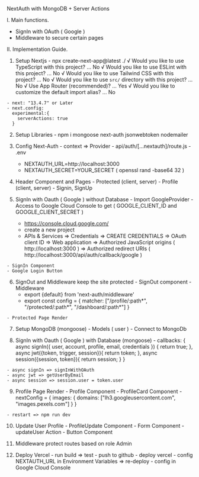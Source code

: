 NextAuth with MongoDB + Server Actions

I. Main functions.
  - SignIn with OAuth ( Google )
  - Middleware to secure certain pages

II. Implementation Guide.

  1. Setup Nextjs
    - npx create-next-app@latest ./
    √ Would you like to use TypeScript with this project? ... No 
    √ Would you like to use ESLint with this project? ... No 
    √ Would you like to use Tailwind CSS with this project? ... No 
    √ Would you like to use `src/` directory with this project? ... No 
    √ Use App Router (recommended)? ... Yes
    √ Would you like to customize the default import alias? ... No 

    - next: "13.4.7" or Later
    - next.config:
      experimental:{
        serverActions: true
      }

  2. Setup Libraries
    - npm i mongoose next-auth jsonwebtoken nodemailer

  3. Config Next-Auth
    - context => Provider
    - api/auth/[...nextauth]/route.js
    - .env 
      + NEXTAUTH_URL=http://localhost:3000
      + NEXTAUTH_SECRET=YOUR_SECRET ( openssl rand -base64 32 )

  4. Header Component and Pages
    - Protected (client, server)
    - Profile (client, server)
    - Signin, SignUp

  5. SignIn with Oauth ( Google ) without Database
    - Import GoogleProvider 
    - Access to Google Cloud Console to get ( GOOGLE_CLIENT_ID and GOOGLE_CLIENT_SECRET )
      + https://console.cloud.google.com/
      + create a new project
      + APIs & Services => Credentials => CREATE CREDENTIALS => OAuth client ID
        => Web application => Authorized JavaScript origins ( http://localhost:3000 )
        => Authorized redirect URIs ( http://localhost:3000/api/auth/callback/google )

    - SignIn Component
    - Google Login Button

  6. SignOut and Middleware keep the site protected
    - SignOut component
    - Middleware
      + export {default} from 'next-auth/middleware'
      + export const config = { 
          matcher: ["/profile/:path*", "/protected/:path*", "/dashboard/:path*"] 
        }
    
    - Protected Page Render

  7. Setup MongoDB (mongoose)
    - Models ( user )
    - Connect to MongoDb

  8. SignIn with Oauth ( Google ) with Database (mongoose)
    - callbacks: {
        async signIn({ user, account, profile, email, credentials }) {
          return true;
        },
        async jwt({token, trigger, session}){
          return token;
        },
        async session({session, token}){
          return session;
        }
      }

    - async signIn => signInWithOAuth 
    - async jwt => getUserByEmail 
    - async session => session.user = token.user
  
  9. Profile Page Render
    - Profile Component
    - ProfileCard Component
    - nextConfig = {
        images: {
          domains: ["lh3.googleusercontent.com", "images.pexels.com"]
        }
      }

    - restart => npm run dev

  10. Update User Profile
    - ProfileUpdate Component
    - Form Component
    - updateUser Action
    - Button Component

  12. Middleware protect routes based on role Admin

  13. Deploy Vercel
    - run build => test
    - push to github
    - deploy vercel
    - config NEXTAUTH_URL in Environment Variables => re-deploy
    - config in Google Cloud Console
